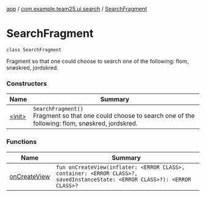 [app](../../index.md) / [com.example.team25.ui.search](../index.md) / [SearchFragment](./index.md)

# SearchFragment

`class SearchFragment`

Fragment so that one could choose to search one of the following: flom, snøskred, jordskred.

### Constructors

| Name | Summary |
|---|---|
| [&lt;init&gt;](-init-.md) | `SearchFragment()`<br>Fragment so that one could choose to search one of the following: flom, snøskred, jordskred. |

### Functions

| Name | Summary |
|---|---|
| [onCreateView](on-create-view.md) | `fun onCreateView(inflater: <ERROR CLASS>, container: <ERROR CLASS>?, savedInstanceState: <ERROR CLASS>?): <ERROR CLASS>?` |
